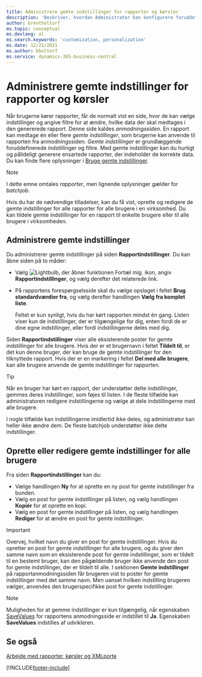 ```yaml
---
title: Administrere gemte indstillinger for rapporter og kørsler
description: 'Beskriver, hvordan Administrator kan konfigurere foruddefinerede indstillinger og filtre for en rapport og dele disse indstillinger med en eller alle brugere.'
author: brentholtorf
ms.topic: conceptual
ms.devlang: al
ms.search.keywords: 'customization, personalization'
ms.date: 12/21/2021
ms.author: bholtorf
ms.service: dynamics-365-business-central
---
```

# <a name="manage-saved-settings-for-reports-and-batch-jobs"></a>Administrere gemte indstillinger for rapporter og kørsler

Når brugerne kører rapporter, får de normalt vist en side, hvor de kan vælge indstillinger og angive filtre for at ændre, hvilke data der skal medtages i den genererede rapport. Denne side kaldes *anmodningssiden*. En rapport kan medtage én eller flere *gemte indstillinger*, som brugerne kan anvende til rapporten fra anmodningssiden. *Gemte indstillinger* er grundlæggende foruddefinerede indstillinger og filtre. Med gemte indstillinger kan du hurtigt og pålideligt generere ensartede rapporter, der indeholder de korrekte data. Du kan finde flere oplysninger i [Bruge gemte indstillinger](ui-work-report.md#SavedSettings).

> [!NOTE]
> I dette emne omtales *rapporter*, men lignende oplysninger gælder for *batchjob*.

Hvis du har de nødvendige tilladelser, kan du få vist, oprette og redigere de gemte indstillinger for alle rapporter for alle brugere i en virksomhed. Du kan tildele gemte indstillinger for en rapport til enkelte brugere eller til alle brugere i virksomheden.

## <a name="manage-saved-settings"></a>Administrere gemte indstillinger

Du administrerer gemte indstillinger på siden **Rapportindstillinger**. Du kan åbne siden på to måder:

- Vælg ![Lightbulb, der åbner funktionen Fortæl mig.](media/ui-search/search_small.png "Fortæl mig, hvad du vil foretage dig") ikon, angiv **Rapportindstillinger**, og vælg derefter det relaterede link.
- På rapportens forespørgselsside skal du vælge opslaget i feltet **Brug standardværdier fra**, og vælg derefter handlingen **Vælg fra komplet liste**.

    Feltet er kun synligt, hvis du har kørt rapporten mindst én gang. Listen viser kun de indstillinger, der er tilgængelige for dig, enten fordi de er dine egne indstillinger, eller fordi indstillingerne deles med dig.

Siden **Rapportindstillinger** viser alle eksisterende poster for gemte indstillinger for alle brugere. Hvis der er et brugernavn i feltet **Tildelt til**, er det kun denne bruger, der kan bruge de gemte indstillinger for den tilknyttede rapport. Hvis der er en markering i feltet **Del med alle brugere**, kan alle brugere anvende de gemte indstillinger for rapporten.  

> [!TIP]
> Når en bruger har kørt en rapport, der understøtter delte indstillinger, gemmes deres indstillinger, som føjes til listen. I de fleste tilfælde kan administratoren redigere indstillingerne og vælge at dele indstillingerne med alle brugere.
>
> I nogle tilfælde kan indstillingerne imidlertid ikke deles, og administrator kan heller ikke ændre dem. De fleste batchjob understøtter ikke delte indstillinger.  

## <a name="create-or-modify-saved-settings-for-all-users"></a>Oprette eller redigere gemte indstillinger for alle brugere

Fra siden **Rapportindstillinger** kan du:

- Vælge handlingen **Ny** for at oprette en ny post for gemte indstillinger fra bunden.
- Vælg en post for gemte indstillinger på listen, og vælg handlingen **Kopiér** for at oprette en kopi.
- Vælg en post for gemte indstillinger på listen, og vælg handlingen **Rediger** for at ændre en post for gemte indstillinger.

> [!Important]
> Overvej, hvilket navn du giver en post for gemte indstillinger. Hvis du opretter en post for gemte indstillinger for alle brugere, og du giver den samme navn som en eksisterende post for gemte indstillinger, som er tildelt til en bestemt bruger, kan den pågældende bruger ikke anvende den post for gemte indstillinger, der er tildelt til alle.  I sektionen **Gemte indstillinger** på rapportanmodningssiden får brugeren vist to poster for gemte indstillinger med det samme navn. Men uanset hvilken indstilling brugeren vælger, anvendes den brugerspecifikke post for gemte indstillinger.

> [!NOTE]
> Muligheden for at gemme indstillinger er kun tilgængelig, når egenskaben [SaveValues](/dynamics365/business-central/dev-itpro/developer/properties/devenv-savevalues-property) for rapportens anmodningsside er indstillet til **Ja**. Egenskaben **SaveValues** indstilles af udvikleren.  

## <a name="see-also"></a>Se også

[Arbejde med rapporter, kørsler og XMLporte](ui-work-report.md)  


[!INCLUDE[footer-include](includes/footer-banner.md)]
